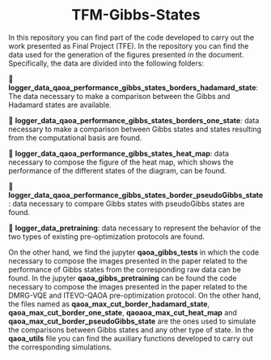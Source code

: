 <h1 align="center">TFM-Gibbs-States</h1>

In this repository you can find part of the code developed to carry out the work presented as Final Project (TFE). In the repository you can find the data used for the generation of the figures presented in the document. Specifically, the data are divided into the following folders:

🔵 **logger_data_qaoa_performance_gibbs_states_borders_hadamard_state**: The data necessary to make a comparison between the Gibbs and Hadamard states are available.

🔵 **logger_data_qaoa_performance_gibbs_states_borders_one_state**: data necessary to make a comparison between Gibbs states and states resulting from the computational basis are found.

🔵 **logger_data_qaoa_performance_gibbs_states_heat_map**: data necessary to compose the figure of the heat map, which shows the performance of the different states of the diagram, can be found.

🔵 **logger_data_qaoa_performance_gibbs_states_border_pseudoGibbs_state**: data necessary to compare Gibbs states with pseudoGibbs states are found.

🔵 **logger_data_pretraining**: data necessary to represent the behavior of the two types of existing pre-optimization protocols are found.

On the other hand, we find the jupyter **qaoa_gibbs_tests** in which the code necessary to compose the images presented in the paper related to the performance of Gibbs states from the corresponding raw data can be found. In the jupyter **qaoa_gibbs_pretraining** can be found the code necessary to compose the images presented in the paper related to the DMRG-VQE and ITEVO-QAOA pre-optimization protocol. On the other hand, the files named as **qaoa_max_cut_border_hadamard_state**, **qaoa_max_cut_border_one_state**, **qaoaoa_max_cut_heat_map** and **qaoa_max_cut_border_pseudoGibbs_state** are the ones used to simulate the comparisons between Gibbs states and any other type of state. In the **qaoa_utils** file you can find the auxiliary functions developed to carry out the corresponding simulations.
